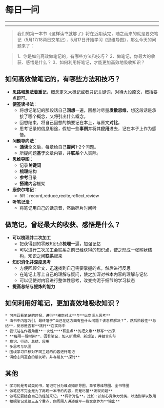 


```

```


# 每日一问

---
<!-- toc -->
---

>我们的第一本书《这样读书就够了》将在近期读完，随之而来的就是要交笔记（5月17/18两日交笔记），5月17日开始学习《思维导图》，那么今天的问题来了：

>1、你是如何高效做笔记的，有哪些方法和技巧？
2、做笔记，你最大的收获、感悟是什么？
3、如何利用好笔记，才能更加高效地吸收知识？

## 如何高效做笔记的，有哪些方法和技巧？

- **思路和想法着重记**，概念定义大概记或者只记关键词，对待大段原文，概括要点即可。
- **便签读书法**：
    * 将想记笔记的那段话自己**回想**一遍，回想时尽量**发散思维**，想这段话是承接了哪个概念，又将引出什么概念。
    * 回想结束，将自己回想的摘要记在本上，与原文**对比**。
    * 思考记录的信息用途，假想一些**事例**并将其**应用**进去，记在本子上作为感悟。
- **问题导向法**：
    * **通读**全文后，每章给自己**提问**1-2个问题。
    * 所提问题**基于**文章内容，并**联系**个人实际。
- **思维导图**：
    * 记录**关键词**
    * **梳理**结构
    * **参考**目录
    * **搭建**内容框架
- **康奈尔笔记**：
    * 5R：record,reduce,recite,reflect,review
- **听笔记法**：
    * 将笔记用自己的话录音，然后碎片时间听
    
## 做笔记，曾经最大的收获、感悟是什么？

- **可以梳理并二次加工**
    * 把获得到的零散知识点**梳理**一遍，加强记忆
    * 可以进行二次加工会联系之前已经获得的知识点，使之形成一张网状结构，知识之间**联系**起来
- **知识消化并深度思考**
    * 方便回顾全文，迅速找到自己需要掌握的点，然后进行反思
    * 在笔记上写上自己的理解与疑问，使之加深对书本内容的理解与记忆
    * 可以促使对内容进行整体性思考，改变拘泥于细节的学习状态
- **提高总结与提炼的能力**
    
## 如何利用好笔记，更加高效地吸收知识？

    * 可再回看笔记的时候，进行**横向对比**与**纵向深入思考**
    * 由书中内容为引，最终落于“自己在这方面有些什么问题？该怎样解决？”，然后阶段性**总结**，反思是否有**践行**在实际中
    * 尝试站在作者角度**一次性****有重点**的把文章**默写**出来
    * **每隔一段时间**，回看笔记，加入新理解，新想法，并结合实际
    * 意识、行动、总结、应用
    * 多思考与巩固
    * 围绕学习目标对不同主题的内容进行笔记
    * 讲给志同道合的朋友听，并与朋友**探讨**
    
## 其他    

    * 学习的是考试类的书，笔记可分为难点知识导图、章节思维导图、全书导图
    * 做笔记不完全是为了再现一本书的内容，而是尽量**发现问题**
    * 做笔记要结合自己的经验来记，**有针对性**。比如：按核心竞争力分类，以达到学以致用
    * 根据笔记总结三五个重点，向周围人讲述或写一篇文章作为**输出**



